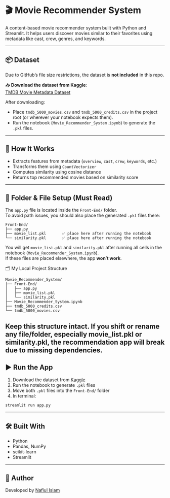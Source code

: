 # 🎬 Movie Recommender System

A content-based movie recommender system built with Python and Streamlit. It helps users discover movies similar to their favorites using metadata like cast, crew, genres, and keywords.

---

## 📦 Dataset

Due to GitHub’s file size restrictions, the dataset is **not included** in this repo.

📥 **Download the dataset from Kaggle**:  
[TMDB Movie Metadata Dataset](https://www.kaggle.com/datasets/tmdb/tmdb-movie-metadata)

After downloading:
- Place `tmdb_5000_movies.csv` and `tmdb_5000_credits.csv` in the project root (or wherever your notebook expects them).
- Run the notebook (`Movie_Recommender_System.ipynb`) to generate the `.pkl` files.

---

## 🧠 How It Works

- Extracts features from metadata (`overview`, `cast`, `crew`, `keywords`, etc.)
- Transforms them using `CountVectorizer`
- Computes similarity using cosine distance
- Returns top recommended movies based on similarity score

---

## 📁 Folder & File Setup (Must Read)

The `app.py` file is located inside the `Front-End/` folder.  
To avoid path issues, you should also place the generated `.pkl` files there:

```
Front-End/
├── app.py
├── movie_list.pkl       ✅ place here after running the notebook
└── similarity.pkl       ✅ place here after running the notebook
```

You will get `movie_list.pkl` and `similarity.pkl` after running all cells in the notebook (`Movie_Recommender_System.ipynb`).  
If these files are placed elsewhere, the app **won’t work**.

🗂️ My Local Project Structure

```
Movie_Recommender_System/
├── Front-End/
│   ├── app.py
│   ├── movie_list.pkl
│   └── similarity.pkl
├── Movie_Recommender_System.ipynb
├── tmdb_5000_credits.csv
└── tmdb_5000_movies.csv
```
Keep this structure intact. If you shift or rename any file/folder, especially movie_list.pkl or similarity.pkl, the recommendation app will break due to missing dependencies.
---

## ▶️ Run the App

1. Download the dataset from [Kaggle](https://www.kaggle.com/datasets/tmdb/tmdb-movie-metadata)  
2. Run the notebook to generate `.pkl` files  
3. Move both `.pkl` files into the `Front-End/` folder  
4. In terminal:

```bash
streamlit run app.py
```

---

## 🛠️ Built With

- Python
- Pandas, NumPy
- scikit-learn
- Streamlit

---

## 👤 Author

Developed by [Nafiul Islam](https://github.com/nafiul707)

